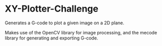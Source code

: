 # XY-Plotter-Challenge

Generates a G-code to plot a given image on a 2D plane. 

Makes use of the OpenCV library for image processing, 
and the mecode library for generating and exporting G-code. 
